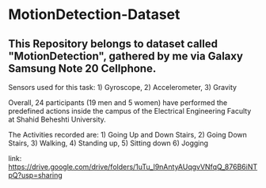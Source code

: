 # MotionDetection-Dataset

## This Repository belongs to dataset called "MotionDetection", gathered by me via Galaxy Samsung Note 20 Cellphone.

 Sensors used for this task: 1) Gyroscope, 2) Accelerometer, 3) Gravity

 Overall, 24 participants (19 men and 5 women) have performed the predefined actions inside the campus of the Electrical Engineering Faculty at Shahid Beheshti University.

 The Activities recorded are: 1) Going Up and Down Stairs, 2) Going Down Stairs, 3) Walking, 4) Standing up, 5) Sitting down 6) Jogging

 link: https://drive.google.com/drive/folders/1uTu_l9nAntyAUqgvVNfqQ_876B6iNTpQ?usp=sharing

